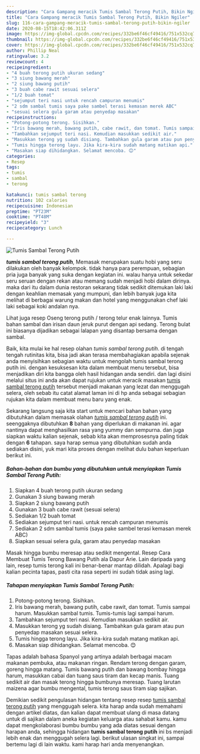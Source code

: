 ```yaml
---
description: "Cara Gampang meracik Tumis Sambal Terong Putih, Bikin Ngiler"
title: "Cara Gampang meracik Tumis Sambal Terong Putih, Bikin Ngiler"
slug: 116-cara-gampang-meracik-tumis-sambal-terong-putih-bikin-ngiler
date: 2020-08-15T18:42:06.311Z
image: https://img-global.cpcdn.com/recipes/332be6f46cf49416/751x532cq70/tumis-sambal-terong-putih-foto-resep-utama.jpg
thumbnail: https://img-global.cpcdn.com/recipes/332be6f46cf49416/751x532cq70/tumis-sambal-terong-putih-foto-resep-utama.jpg
cover: https://img-global.cpcdn.com/recipes/332be6f46cf49416/751x532cq70/tumis-sambal-terong-putih-foto-resep-utama.jpg
author: Phillip Neal
ratingvalue: 3.2
reviewcount: 4
recipeingredient:
- "4 buah terong putih ukuran sedang"
- "3 siung bawang merah"
- "2 siung bawang putih"
- "3 buah cabe rawit sesuai selera"
- "1/2 buah tomat"
- "sejumput teri nasi untuk rencah campuran menumis"
- "2 sdm sambal tumis saya pake sambel terasi kemasan merek ABC"
- "sesuai selera gula garam atau penyedap masakan"
recipeinstructions:
- "Potong-potong terong. Sisihkan."
- "Iris bawang merah, bawang putih, cabe rawit, dan tomat. Tumis sampai harum. Masukkan sambal tumis. Tumis-tumis lagi sampai harum."
- "Tambahkan sejumput teri nasi. Kemudian masukkan sedikit air."
- "Masukkan terong yg sudah disiang. Tambahkan gula garam atau pun penyedap masakan sesuai selera."
- "Tumis hingga terong layu. Jika kira-kira sudah matang matikan api."
- "Masakan siap dihidangkan. Selamat mencoba. 😊"
categories:
- Resep
tags:
- tumis
- sambal
- terong

katakunci: tumis sambal terong 
nutrition: 102 calories
recipecuisine: Indonesian
preptime: "PT23M"
cooktime: "PT48M"
recipeyield: "3"
recipecategory: Lunch

---
```



![Tumis Sambal Terong Putih](https://img-global.cpcdn.com/recipes/332be6f46cf49416/751x532cq70/tumis-sambal-terong-putih-foto-resep-utama.jpg)

<b><i>tumis sambal terong putih</i></b>, Memasak merupakan suatu hobi yang seru dilakukan oleh banyak kelompok. tidak hanya para perempuan, sebagian pria juga banyak yang suka dengan kegiatan ini. walau hanya untuk sekedar seru seruan dengan rekan atau memang sudah menjadi hobi dalam dirinya. maka dari itu dalam dunia restoran sekarang tidak sedikit ditemukan laki laki dengan keahlian memasak yang mumpuni, dan lebih banyak juga kita melihat di berbagai warung makan dan hotel yang menggunakan chef laki laki sebagai koki andalan nya.

Lihat juga resep Oseng terong putih / terong telur enak lainnya. Tumis bahan sambal dan irisan daun jeruk purut dengan api sedang. Terong bulat ini biasanya dijadikan sebagai lalapan yang disantap bersama dengan sambal.

Baik, kita mulai ke hal resep olahan <i>tumis sambal terong putih</i>. di tengah tengah rutinitas kita, bisa jadi akan terasa membahagiakan apabila sejenak anda menyisihkan sebagian waktu untuk mengolah tumis sambal terong putih ini. dengan kesuksesan kita dalam membuat menu tersebut, bisa menjadikan diri kita bangga oleh hasil hidangan anda sendiri. dan lagi disini melalui situs ini anda akan dapat rujukan untuk meracik masakan <u>tumis sambal terong putih</u> tersebut menjadi makanan yang lezat dan menggugah selera, oleh sebab itu catat alamat laman ini di hp anda sebagai sebagian rujukan kita dalam membuat menu baru yang enak.


Sekarang langsung saja kita start untuk mencari bahan bahan yang dibutuhkan dalam memasak olahan <u><i>tumis sambal terong putih</i></u> ini. seenggaknya dibutuhkan <b>8</b> bahan yang diperlukan di makanan ini. agar nantinya dapat menghasilkan rasa yang yummy dan sempurna. dan juga siapkan waktu kalian sejenak, sebab kita akan memprosesnya paling tidak dengan <b>6</b> tahapan. saya harap semua yang dibutuhkan sudah anda sediakan disini, yuk mari kita proses dengan melihat dulu bahan keperluan berikut ini.

<!--inarticleads1-->

##### Bahan-bahan dan bumbu yang dibutuhkan untuk menyiapkan Tumis Sambal Terong Putih:

1. Siapkan 4 buah terong putih ukuran sedang
1. Gunakan 3 siung bawang merah
1. Siapkan 2 siung bawang putih
1. Gunakan 3 buah cabe rawit (sesuai selera)
1. Sediakan 1/2 buah tomat
1. Sediakan sejumput teri nasi. untuk rencah campuran menumis
1. Sediakan 2 sdm sambal tumis (saya pake sambel terasi kemasan merek ABC)
1. Siapkan sesuai selera gula, garam atau penyedap masakan


Masak hingga bumbu meresap atau sedikit mengental. Resep Cara Membuat Tumis Terong Bawang Putih ala Dapur Arie. Lain daripada yang lain, resep tumis terong kali ini benar-benar mantap dilidah. Apalagi bagi kalian pecinta tapas, pasti cita rasa seperti ini sudah tidak asing lagi. 

<!--inarticleads2-->

##### Tahapan menyiapkan Tumis Sambal Terong Putih:

1. Potong-potong terong. Sisihkan.
1. Iris bawang merah, bawang putih, cabe rawit, dan tomat. Tumis sampai harum. Masukkan sambal tumis. Tumis-tumis lagi sampai harum.
1. Tambahkan sejumput teri nasi. Kemudian masukkan sedikit air.
1. Masukkan terong yg sudah disiang. Tambahkan gula garam atau pun penyedap masakan sesuai selera.
1. Tumis hingga terong layu. Jika kira-kira sudah matang matikan api.
1. Masakan siap dihidangkan. Selamat mencoba. 😊


Tapas adalah bahasa Spanyol yang artinya adalah berbagai macam makanan pembuka, atau makanan ringan. Rendam terong dengan garam, goreng hingga matang. Tumis bawang putih dan bawang bombay hingga harum, masukkan cabai dan tuang saus tiram dan kecap manis. Tuang sedikit air dan masak terong hingga bumbunya meresap. Tuang larutan maizena agar bumbu mengental, tumis terong saus tiram siap sajikan. 

Demikian sedikit pengulasan hidangan tentang resep resep <u>tumis sambal terong putih</u> yang menggugah selera. kita harap anda sudah memahami dengan artikel diatas, dan kalian dapat membuat ulang di masa datang untuk di sajikan dalam aneka kegiatan keluarga atau sahabat kamu. kamu dapat mengkolaborasi bumbu bumbu yang ada diatas sesuai dengan harapan anda, sehingga hidangan <b>tumis sambal terong putih</b> ini bs menjadi lebih enak dan menggugah selera lagi. berikut ulasan singkat ini, sampai bertemu lagi di lain waktu. kami harap hari anda menyenangkan.
